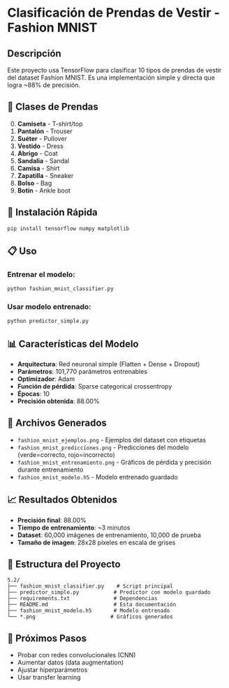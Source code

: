 # Clasificación de Prendas de Vestir - Fashion MNIST

## Descripción
Este proyecto usa TensorFlow para clasificar 10 tipos de prendas de vestir del dataset Fashion MNIST. Es una implementación simple y directa que logra ~88% de precisión.

## 👕 Clases de Prendas
0. **Camiseta** - T-shirt/top
1. **Pantalón** - Trouser  
2. **Suéter** - Pullover
3. **Vestido** - Dress
4. **Abrigo** - Coat
5. **Sandalia** - Sandal
6. **Camisa** - Shirt
7. **Zapatilla** - Sneaker
8. **Bolso** - Bag
9. **Botín** - Ankle boot

## 🚀 Instalación Rápida
```bash
pip install tensorflow numpy matplotlib
```

## 📋 Uso

### Entrenar el modelo:
```bash
python fashion_mnist_classifier.py
```

### Usar modelo entrenado:
```bash
python predictor_simple.py
```

## 📊 Características del Modelo
- **Arquitectura**: Red neuronal simple (Flatten + Dense + Dropout)
- **Parámetros**: 101,770 parámetros entrenables
- **Optimizador**: Adam
- **Función de pérdida**: Sparse categorical crossentropy
- **Épocas**: 10
- **Precisión obtenida**: 88.00%

## 📁 Archivos Generados
- `fashion_mnist_ejemplos.png` - Ejemplos del dataset con etiquetas
- `fashion_mnist_predicciones.png` - Predicciones del modelo (verde=correcto, rojo=incorrecto)
- `fashion_mnist_entrenamiento.png` - Gráficos de pérdida y precisión durante entrenamiento
- `fashion_mnist_modelo.h5` - Modelo entrenado guardado

## 📈 Resultados Obtenidos
- **Precisión final**: 88.00%
- **Tiempo de entrenamiento**: ~3 minutos
- **Dataset**: 60,000 imágenes de entrenamiento, 10,000 de prueba
- **Tamaño de imagen**: 28x28 píxeles en escala de grises

## 🔧 Estructura del Proyecto
```
5.2/
├── fashion_mnist_classifier.py    # Script principal
├── predictor_simple.py           # Predictor con modelo guardado
├── requirements.txt              # Dependencias
├── README.md                     # Esta documentación
├── fashion_mnist_modelo.h5       # Modelo entrenado
└── *.png                        # Gráficos generados
```

## 🎯 Próximos Pasos
- Probar con redes convolucionales (CNN)
- Aumentar datos (data augmentation)
- Ajustar hiperparámetros
- Usar transfer learning
